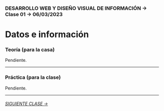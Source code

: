 ### DESARROLLO WEB Y DISEÑO VISUAL DE INFORMACIÓN → Clase 01 → 06/03/2023

# Datos e información

### Teoría (para la casa)

Pendiente.

- - - - - - - - - - - - - - 

### Práctica (para la clase)

Pendiente.

- - - - - - - 

###### [SIGUIENTE CLASE →](https://github.com/profesorfaco/dno097-2024/tree/main/clase-02)
